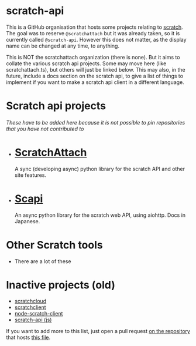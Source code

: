 # scratch-api

This is a GitHub organisation that hosts some projects relating to [scratch](https://scratch.mit.edu/). The goal was to reserve `@scratchattach` but it was already taken, so it is currently called `@scratch-api`. However this does not matter, as the display name can be changed at any time, to anything.

This is NOT the scratchattach organization (there is none). But it aims to collate the various scratch api projects. Some may move here (like scratchattach.ts), but others will just be linked below.
This may also, in the future, include a docs section on the scratch api, to give a list of things to implement if you want to make a scratch api client in a different language.

# Scratch api projects
###### These have to be added here because it is not possible to pin repositories that you have not contributed to

- # [ScratchAttach](https://github.com/TimMcCool/scratchattach)
  A sync (developing async) python library for the scratch API and other site features.
- # [Scapi](https://github.com/kakeruzoku/scapi)
  An async python library for the scratch web API, using aiohttp. Docs in Japanese.

# Other Scratch tools
- There are a lot of these

# Inactive projects (old)
- [scratchcloud](https://github.com/yuwex/scratchcloud)
- [scratchclient](https://github.com/CubeyTheCube/scratchclient)
- [node-scratch-client](https://www.npmjs.com/package/node-scratch-client)
- [scratch-api (js)](https://github.com/trumank/scratch-api)

If you want to add more to this list, just open a pull request [on the repository](https://github.com/scratch-api/.github) that hosts [this file](https://github.com/scratch-api/.github/blob/main/profile/README.md).
